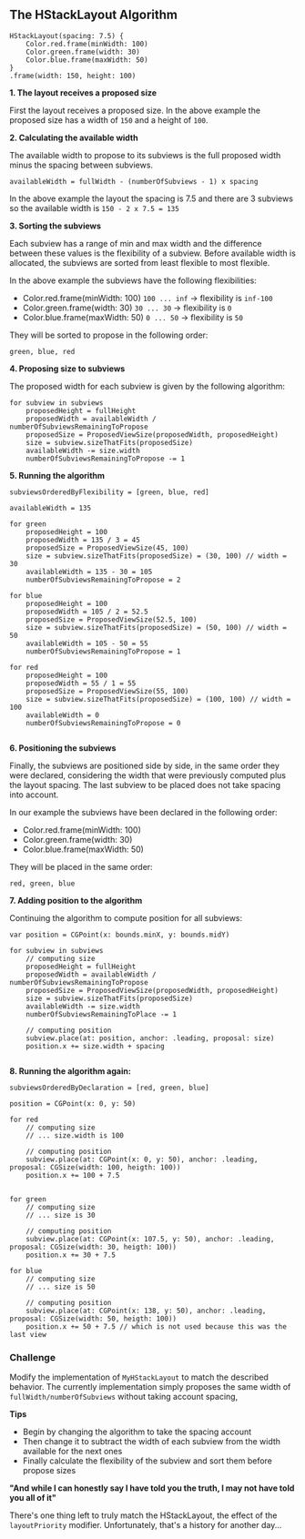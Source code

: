 ## The HStackLayout Algorithm

```
HStackLayout(spacing: 7.5) {
    Color.red.frame(minWidth: 100)
    Color.green.frame(width: 30)
    Color.blue.frame(maxWidth: 50)
}
.frame(width: 150, height: 100)
```

**1. The layout receives a proposed size**

First the layout receives a proposed size. In the above example the proposed size has a width of `150` and a height of `100`.

**2. Calculating the available width**

The available width to propose to its subviews is the full proposed width minus the spacing between subviews.

`availableWidth = fullWidth - (numberOfSubviews - 1) x spacing`

In the above example the layout the spacing is 7.5 and there are 3 subviews so the available width is `150 - 2 x 7.5 = 135`

**3. Sorting the subviews**

Each subview has a range of min and max width and the difference between these values is the flexibility of a subview. Before available width is allocated, the subviews are sorted from least flexible to most flexible.

In the above example the subviews have the following flexibilities:

- Color.red.frame(minWidth: 100) `100 ... inf` -> flexibility is `inf-100`
- Color.green.frame(width: 30) `30 ... 30` -> flexibility is `0`
- Color.blue.frame(maxWidth: 50) `0 ... 50` -> flexibility is `50`

They will be sorted to propose in the following order:

`green, blue, red`

**4. Proposing size to subviews**

The proposed width for each subview is given by the following algorithm:

```
for subview in subviews
    proposedHeight = fullHeight
    proposedWidth = availableWidth / numberOfSubviewsRemainingToPropose
    proposedSize = ProposedViewSize(proposedWidth, proposedHeight)
    size = subview.sizeThatFits(proposedSize)
    availableWidth -= size.width
    numberOfSubviewsRemainingToPropose -= 1
```

**5. Running the algorithm**

```
subviewsOrderedByFlexibility = [green, blue, red]

availableWidth = 135

for green
    proposedHeight = 100
    proposedWidth = 135 / 3 = 45
    proposedSize = ProposedViewSize(45, 100)
    size = subview.sizeThatFits(proposedSize) = (30, 100) // width = 30
    availableWidth = 135 - 30 = 105
    numberOfSubviewsRemainingToPropose = 2
    
for blue
    proposedHeight = 100
    proposedWidth = 105 / 2 = 52.5
    proposedSize = ProposedViewSize(52.5, 100)
    size = subview.sizeThatFits(proposedSize) = (50, 100) // width = 50
    availableWidth = 105 - 50 = 55
    numberOfSubviewsRemainingToPropose = 1
    
for red
    proposedHeight = 100
    proposedWidth = 55 / 1 = 55
    proposedSize = ProposedViewSize(55, 100)
    size = subview.sizeThatFits(proposedSize) = (100, 100) // width = 100
    availableWidth = 0
    numberOfSubviewsRemainingToPropose = 0
    
```

**6. Positioning the subviews**

Finally, the subviews are positioned side by side, in the same order they were declared, considering the width that were previously computed plus the layout spacing. The last subview to be placed does not take spacing into account.

In our example the subviews have been declared in the following order:

- Color.red.frame(minWidth: 100)
- Color.green.frame(width: 30)
- Color.blue.frame(maxWidth: 50)

They will be placed in the same order:

`red, green, blue`

**7. Adding position to the algorithm**

Continuing the algorithm to compute position for all subviews:

```
var position = CGPoint(x: bounds.minX, y: bounds.midY)

for subview in subviews
    // computing size
    proposedHeight = fullHeight
    proposedWidth = availableWidth / numberOfSubviewsRemainingToPropose
    proposedSize = ProposedViewSize(proposedWidth, proposedHeight)
    size = subview.sizeThatFits(proposedSize)
    availableWidth -= size.width
    numberOfSubviewsRemainingToPlace -= 1

    // computing position
    subview.place(at: position, anchor: .leading, proposal: size)
    position.x += size.width + spacing
    
```

**8. Running the algorithm again:**

```
subviewsOrderedByDeclaration = [red, green, blue]

position = CGPoint(x: 0, y: 50)

for red
    // computing size 
    // ... size.width is 100

    // computing position
    subview.place(at: CGPoint(x: 0, y: 50), anchor: .leading, proposal: CGSize(width: 100, heigth: 100))
    position.x += 100 + 7.5


for green
    // computing size 
    // ... size is 30

    // computing position
    subview.place(at: CGPoint(x: 107.5, y: 50), anchor: .leading, proposal: CGSize(width: 30, heigth: 100))
    position.x += 30 + 7.5
    
for blue
    // computing size 
    // ... size is 50
    
    // computing position
    subview.place(at: CGPoint(x: 138, y: 50), anchor: .leading, proposal: CGSize(width: 50, heigth: 100))
    position.x += 50 + 7.5 // which is not used because this was the last view
```
    
### Challenge

Modify the implementation of `MyHStackLayout` to match the described behavior. The currently implementation simply proposes the same width of `fullWidth/numberOfSubviews` without taking account spacing, 

**Tips**

- Begin by changing the algorithm to take the spacing account
- Then change it to subtract the width of each subview from the width available for the next ones
- Finally calculate the flexibility of the subview and sort them before propose sizes


**"And while I can honestly say I have told you the truth, I may not have told you all of it"**

There's one thing left to truly match the HStackLayout, the effect of the `layoutPriority` modifier. Unfortunately, that's a history for another day...

